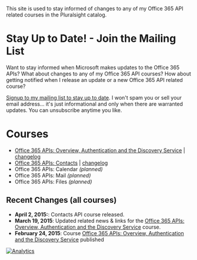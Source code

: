 This site is used to stay informed of changes to any of my Office 365 API related courses in the Pluralsight catalog.

Stay Up to Date! - Join the Mailing List
========================================
Want to stay informed when Microsoft makes updates to the Office 365 APIs? What about changes to any of my Office 365 API courses? How about getting notified when I release an update or a new Office 365 API related course?

[Signup to my mailing list to stay up to date](https://www.getdrip.com/forms/9674115/submissions/new). I won't spam you or sell your email address... it's just informational and only when there are warranted updates. You can unsubscribe anytime you like.

Courses
=======
- [Office 365 APIs: Overview, Authentication and the Discovery Service](/courses/ps-o365api-core.md) | [changelog](/changes/ps-o365api-core.md)
- [Office 365 APIs: Contacts](/courses/office-365-api-contacts.md) | [changelog](/changes/office-365-api-contacts.md)
- Office 365 APIs: Calendar *(planned)*
- Office 365 APIs: Mail *(planned)*
- Office 365 APIs: Files *(planned)*

Recent Changes (all courses)
----------------------------
- **April 2, 2015:**: Contacts API course released.
- **March 19, 2015**: Updated related news & links for the [Office 365 APIs: Overview, Authentication and the Discovery Service](courses/ps-o365api-core.md) course.
- **February 24, 2015**: Course [Office 365 APIs: Overview, Authentication and the Discovery Service](courses/ps-o365api-core.md) published

[![Analytics](https://ga-beacon.appspot.com/UA-59891462-1/ps-course-o365api/readme)](https://github.com/igrigorik/ga-beacon)